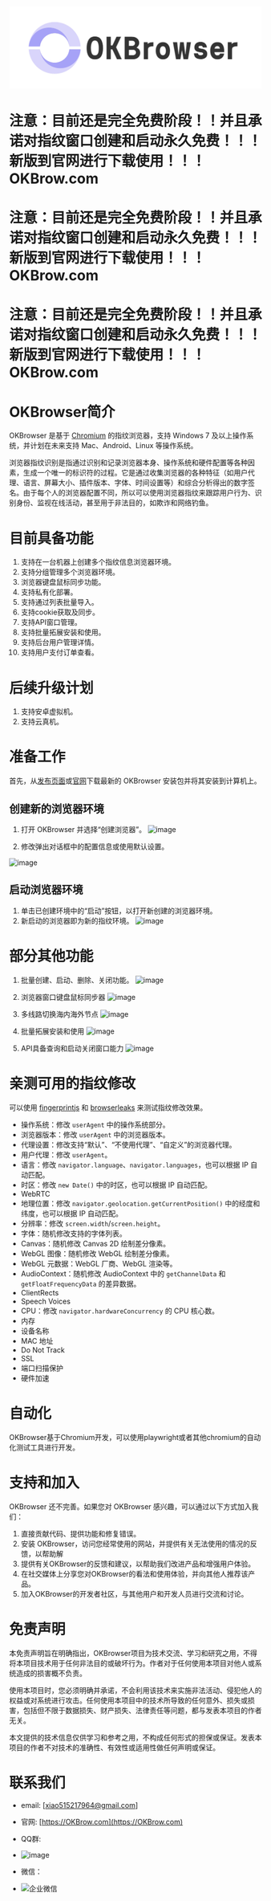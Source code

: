 <p align="center">
 <img src="/logo-new1.png">


</p>

  # 注意：目前还是完全免费阶段！！并且承诺对指纹窗口创建和启动永久免费！！！新版到官网进行下载使用！！！OKBrow.com
  # 注意：目前还是完全免费阶段！！并且承诺对指纹窗口创建和启动永久免费！！！新版到官网进行下载使用！！！OKBrow.com
  # 注意：目前还是完全免费阶段！！并且承诺对指纹窗口创建和启动永久免费！！！新版到官网进行下载使用！！！OKBrow.com
  
# OKBrowser简介
OKBrowser 是基于 [Chromium](https://dev.chromium.org) 的指纹浏览器，支持 Windows 7 及以上操作系统，并计划在未来支持 Mac、Android、Linux 等操作系统。

浏览器指纹识别是指通过识别和记录浏览器本身、操作系统和硬件配置等各种因素，生成一个唯一的标识符的过程。它是通过收集浏览器的各种特征（如用户代理、语言、屏幕大小、插件版本、字体、时间设置等）和综合分析得出的数字签名。由于每个人的浏览器配置不同，所以可以使用浏览器指纹来跟踪用户行为、识别身份、监视在线活动，甚至用于非法目的，如欺诈和网络钓鱼。

# 目前具备功能
1. 支持在一台机器上创建多个指纹信息浏览器环境。
2. 支持分组管理多个浏览器环境。
3. 浏览器键盘鼠标同步功能。
4. 支持私有化部署。
5. 支持通过列表批量导入。
6. 支持cookie获取及同步。
7. 支持API窗口管理。
8. 支持批量拓展安装和使用。
9. 支持后台用户管理详情。
10. 支持用户支付订单查看。
# 后续升级计划
1. 支持安卓虚拟机。
2. 支持云真机。

# 准备工作
首先，从[发布页面]()或[官网](http://OKBrow.com)下载最新的 OKBrowser 安装包并将其安装到计算机上。

## 创建新的浏览器环境
1. 打开 OKBrowser 并选择“创建浏览器”。
![image](https://github.com/user-attachments/assets/45f9ee87-ddfb-40ef-bea5-c72d3f18e363)



2. 修改弹出对话框中的配置信息或使用默认设置。

![image](https://github.com/user-attachments/assets/145e84cd-367f-469f-90f2-edd9ea6bcf51)


## 启动浏览器环境
1. 单击已创建环境中的“启动”按钮，以打开新创建的浏览器环境。
2. 新启动的浏览器即为新的指纹环境。
![image](https://github.com/user-attachments/assets/00e2843d-9e16-44c4-8a06-6dc06222570f)

# 部分其他功能
1. 批量创建、启动、删除、关闭功能。
![image](https://github.com/user-attachments/assets/bad4b4a2-dfaf-45fb-9b37-38025a6dea75)


2. 浏览器窗口键盘鼠标同步器
![image](https://github.com/user-attachments/assets/c70db094-9d4c-4e4a-b5ed-fc2d63071a46)


3. 多线路切换海内海外节点
  ![image](https://github.com/user-attachments/assets/bf4bb5d5-4d48-4c5a-bec6-b14550e1ccc3)

4. 批量拓展安装和使用
   ![image](https://github.com/user-attachments/assets/6fee278f-54d6-4d38-9c23-6ff92507625e)

5. API具备查询和启动关闭窗口能力
   ![image](https://github.com/user-attachments/assets/de6eb549-8c12-449c-875e-f66e011efe59)

# 亲测可用的指纹修改
可以使用 [fingerprintjs](https://fingerprintjs.github.io/fingerprintjs/) 和 [browserleaks](https://browserleaks.com/) 来测试指纹修改效果。

- 操作系统：修改 `userAgent` 中的操作系统部分。
- 浏览器版本：修改 `userAgent` 中的浏览器版本。
- 代理设置：修改支持“默认”、“不使用代理”、“自定义”的浏览器代理。
- 用户代理：修改 `userAgent`。
- 语言：修改 `navigator.language`、`navigator.languages`，也可以根据 IP 自动匹配。
- 时区：修改 `new Date()` 中的时区，也可以根据 IP 自动匹配。
- WebRTC
- 地理位置：修改 `navigator.geolocation.getCurrentPosition()` 中的经度和纬度，也可以根据 IP 自动匹配。
- 分辨率：修改 `screen.width`/`screen.height`。
- 字体：随机修改支持的字体列表。
- Canvas：随机修改 Canvas 2D 绘制差分像素。
- WebGL 图像：随机修改 WebGL 绘制差分像素。
- WebGL 元数据：WebGL 厂商、WebGL 渲染等。
- AudioContext：随机修改 AudioContext 中的 `getChannelData` 和 `getFloatFrequencyData` 的差异数据。
- ClientRects
- Speech Voices
- CPU：修改 `navigator.hardwareConcurrency` 的 CPU 核心数。
- 内存
- 设备名称
- MAC 地址
- Do Not Track
- SSL
- 端口扫描保护
- 硬件加速

# 自动化
OKBrowser基于Chromium开发，可以使用playwright或者其他chromium的自动化测试工具进行开发。

# 支持和加入
OKBrowser 还不完善。如果您对 OKBrowser 感兴趣，可以通过以下方式加入我们：

1. 直接贡献代码、提供功能和修复错误。
2. 安装 OKBrowser，访问您经常使用的网站，并提供有关无法使用的情况的反馈，以帮助解
3. 提供有关OKBrowser的反馈和建议，以帮助我们改进产品和增强用户体验。
4. 在社交媒体上分享您对OKBrowser的看法和使用体验，并向其他人推荐该产品。
5. 加入OKBrowser的开发者社区，与其他用户和开发人员进行交流和讨论。

# 免责声明
本免责声明旨在明确指出，OKBrowser项目为技术交流、学习和研究之用，不得将本项目技术用于任何非法目的或破坏行为。作者对于任何使用本项目对他人或系统造成的损害概不负责。

使用本项目时，您必须明确并承诺，不会利用该技术来实施非法活动、侵犯他人的权益或对系统进行攻击。任何使用本项目中的技术所导致的任何意外、损失或损害，包括但不限于数据损失、财产损失、法律责任等问题，都与发表本项目的作者无关。

本文提供的技术信息仅供学习和参考之用，不构成任何形式的担保或保证。发表本项目的作者不对技术的准确性、有效性或适用性做任何声明或保证。

# 联系我们
- email:  [xiao515217964@gmail.com]
- 官网:  [https://OKBrow.com](https://OKBrow.com)
- QQ群: 
-  ![image](https://github.com/user-attachments/assets/895d6ab1-ac36-4490-a7a1-5b209fd81285)

- 微信：
- ![企业微信](https://github.com/user-attachments/assets/07b63842-92bd-40dc-aa38-aaf49fccf574)







